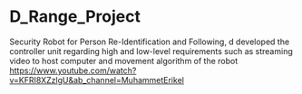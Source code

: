 # D_Range_Project
Security Robot for Person Re-Identification and Following, d developed the controller unit regarding high and low-level requirements such as streaming video to host computer and movement algorithm of the robot
https://www.youtube.com/watch?v=KFRI8XZzlgU&ab_channel=MuhammetErikel
